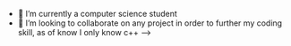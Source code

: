 
- 🌱 I’m currently a computer science student
- 👯 I’m looking to collaborate on any project in order to further my coding skill, as of know I only know c++
-->
